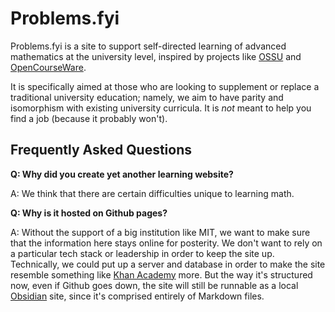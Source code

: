 ---
---

# Problems.fyi

Problems.fyi is a site to support self-directed learning of advanced mathematics at the university level, inspired by projects like [OSSU](https://github.com/ossu/computer-science) and [OpenCourseWare](https://ocw.mit.edu/).

It is specifically aimed at those who are looking to supplement or replace a traditional university education; namely, we aim to have parity and isomorphism with existing university curricula. It is *not* meant to help you find a job (because it probably won't).

## Frequently Asked Questions

**Q: Why did you create yet another learning website?**

A: We think that there are certain difficulties unique to learning math.

**Q: Why is it hosted on Github pages?**

A: Without the support of a big institution like MIT, we want to make sure that the information here stays online for posterity. We don't want to rely on a particular tech stack or leadership in order to keep the site up. Technically, we could put up a server and database in order to make the site resemble something like [Khan Academy](https://khanacademy.org/) more. But the way it's structured now, even if Github goes down, the site will still be runnable as a local [Obsidian](https://obsidian.md/) site, since it's comprised entirely of Markdown files.
